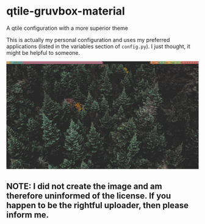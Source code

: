 # qtile-gruvbox-material
A qtile configuration with a more superior theme

This is actually my personal configuration and uses my preferred applications (listed in the variables section of `config.py`).
I just thought, it might be helpful to someone.

![screnshot](screenshot.jpg)

## NOTE: I did not create the image and am therefore uninformed of the license. If you happen to be the rightful uploader, then please inform me.
